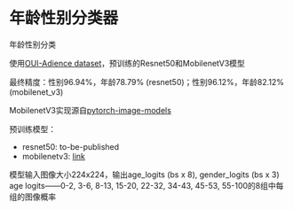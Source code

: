 # 年龄性别分类器

年龄性别分类

使用[OUI-Adience dataset](https://talhassner.github.io/home/projects/Adience/Adience-data.html)，预训练的Resnet50和MobilenetV3模型

最终精度：性别96.94%，年龄78.79% (resnet50)；性别96.12%，年龄82.12% (mobilenet_v3)

MobilenetV3实现源自[pytorch-image-models](https://github.com/rwightman/pytorch-image-models)


预训练模型：
* resnet50: to-be-published
* mobilenetv3: [link](https://yadi.sk/d/zUYVP-y8aQ14Hw) 

模型输入图像大小224x224，输出age_logits (bs x 8), gender_logits (bs x 3)
age logits——0-2, 3-6, 8-13, 15-20, 22-32, 34-43, 45-53, 55-100的8组中每组的图像概率
